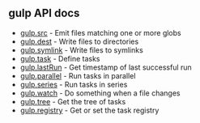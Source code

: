 <!-- front-matter
id: api-toc
title: API Table of Contents
hide_title: true
sidebar_label: api-toc
-->

## gulp API docs

* [gulp.src](src.md) - Emit files matching one or more globs
* [gulp.dest](dest.md) - Write files to directories
* [gulp.symlink](symlink.md) - Write files to symlinks
* [gulp.task](task.md) - Define tasks
* [gulp.lastRun](lastRun.md) - Get timestamp of last successful run
* [gulp.parallel](parallel.md) - Run tasks in parallel
* [gulp.series](series.md) - Run tasks in series
* [gulp.watch](watch.md) - Do something when a file changes
* [gulp.tree](tree.md) - Get the tree of tasks
* [gulp.registry](registry.md) - Get or set the task registry
